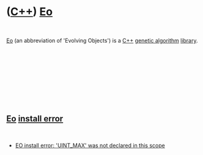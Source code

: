 



 

 

 

 

 

([C++](Cpp.md)) [Eo](CppEo.md)
================================

 

[Eo](CppEo.md) (an abbreviation of 'Evolving Objects') is a
[C++](Cpp.md) [genetic algorithm](CppGeneticAlgorithm.md)
[library](CppLibrary.md).

 

 

 

 

 

[Eo](CppEo.md) [install error](CppInstallError.md)
----------------------------------------------------

 

-   [EO install error: 'UINT\_MAX' was not declared in this
    scope](CppInstallErrorEoUint_maxWasNotDeclaredInThisScope.md)

 

 

 

 

 





 



